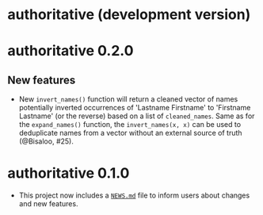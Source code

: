 # authoritative (development version)

# authoritative 0.2.0

## New features

* New `invert_names()` function will return a cleaned vector of names
  potentially inverted occurrences of 'Lastname Firstname' to
  'Firstname Lastname' (or the reverse) based on a list of `cleaned_names`.
  Same as for the `expand_names()` function, the `invert_names(x, x)` can be
  used to deduplicate names from a vector without an external source of truth
  (@Bisaloo, #25).


# authoritative 0.1.0

* This project now includes a
   [`NEWS.md`](https://r-pkgs.org/other-markdown.html#sec-news) file to inform
   users about changes and new features.
